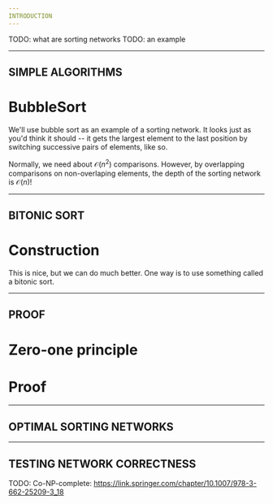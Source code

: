 ```yaml
---
INTRODUCTION
---
```


TODO: what are sorting networks
TODO: an example

---
SIMPLE ALGORITHMS
---

# BubbleSort
We'll use bubble sort as an example of a sorting network. It looks just as you'd think it should -- it gets the largest element to the last position by switching successive pairs of elements, like so.

Normally, we need about $\mathcal{O}(n^2)$ comparisons. However, by overlapping comparisons on non-overlaping elements, the depth of the sorting network is $\mathcal{O}(n)$!

---
BITONIC SORT
---

# Construction
This is nice, but we can do much better. One way is to use something called a bitonic sort.

---
PROOF
---

# Zero-one principle

# Proof

---
OPTIMAL SORTING NETWORKS
---

---
TESTING NETWORK CORRECTNESS
---

TODO: Co-NP-complete: https://link.springer.com/chapter/10.1007/978-3-662-25209-3_18
